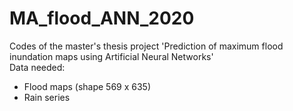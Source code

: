 # MA_flood_ANN_2020
Codes of the master's thesis project 'Prediction of maximum flood inundation maps using Artificial Neural Networks'  
Data needed:
- Flood maps (shape 569 x 635)
- Rain series 
